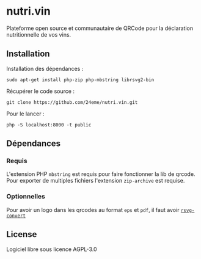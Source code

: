# nutri.vin

Plateforme open source et communautaire de QRCode pour la déclaration nutritionnelle de vos vins.

## Installation

Installation des dépendances :

```
sudo apt-get install php-zip php-mbstring librsvg2-bin
```

Récupérer le code source :

```
git clone https://github.com/24eme/nutri.vin.git
```

Pour le lancer :

```
php -S localhost:8000 -t public
```

## Dépendances


### Requis

L'extension PHP `mbstring` est requis pour faire fonctionner la lib de qrcode.
Pour exporter de multiples fichiers l'extension `zip-archive` est requise.

### Optionnelles

Pour avoir un logo dans les qrcodes au format `eps` et `pdf`, il faut avoir [`rsvg-convert`](https://gitlab.gnome.org/GNOME/librsvg)

## License

Logiciel libre sous licence AGPL-3.0
